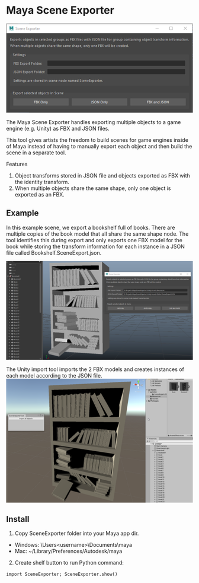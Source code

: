 # Maya Scene Exporter

![Alt text](doc/images/tool_ui.png?raw=true "Maya Scene Exporter")

The Maya Scene Exporter handles exporting multiple objects to a game engine (e.g. Unity) as FBX and JSON files.

This tool gives artists the freedom to build scenes for game engines inside of Maya instead of having to manually export each object and then build the scene in a separate tool.

Features
1. Object transforms stored in JSON file and objects exported as FBX with the identity transform.
2. When multiple objects share the same shape, only one object is exported as an FBX.

## Example

In this example scene, we export a bookshelf full of books. There are multiple copies of the book model that all share the same shape node. The tool identifies this during export and only exports one FBX model for the book while storing the transform information for each instance in a JSON file called Bookshelf.SceneExport.json.

![Alt text](doc/images/example_maya.png?raw=true "Exporting in Maya")

The Unity import tool imports the 2 FBX models and creates instances of each model according to the JSON file.
![Alt text](doc/images/example_unity.png?raw=true "Importing in Unity")

## Install

1. Copy SceneExporter folder into your Maya app dir.

- Windows: \Users\<username>\Documents\maya
- Mac: ~<username>/Library/Preferences/Autodesk/maya

2. Create shelf button to run Python command:
```
import SceneExporter; SceneExporter.show()
```
